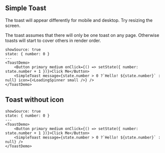 ## Simple Toast

The toast will appear differently for mobile and desktop. Try resizing the screen.

The toast assumes that there will only be one toast on any page. Otherwise toasts will start to cover others in render order.

```react
showSource: true
state: { number: 0 }
---
<ToastDemo>
	<Button primary medium onClick={() => setState({ number: state.number + 1 })}>Click Me</Button>
	<SimpleToast message={state.number > 0 ?`Hello! ${state.number}` : null} icon={<LoadingSpinner small />} />
</ToastDemo>
```

## Toast without icon

```react
showSource: true
state: { number: 0 }
---
<ToastDemo>
	<Button primary medium onClick={() => setState({ number: state.number + 1 })}>Click Me</Button>
	<SimpleToast message={state.number > 0 ?`Hello! ${state.number}` : null} />
</ToastDemo>
```
